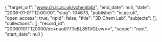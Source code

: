 {
  "target_url": "www.ch.ic.ac.uk/vchemlab/", 
  "end_date": null, 
  "date": "2006-01-01T12:00:00", 
  "slug": 104673, 
  "publisher": "ic.ac.uk", 
  "open_access": true, 
  "npld": false, 
  "title": "3D Chem Lab", 
  "subjects": [], 
  "collections": [], 
  "record_id": "20060101T120000/dc+nuotl77TeBL851VGLew==", 
  "scope": "root", 
  "start_date": null
}

